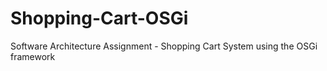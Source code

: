 # Shopping-Cart-OSGi
Software Architecture Assignment - Shopping Cart System using the OSGi framework

